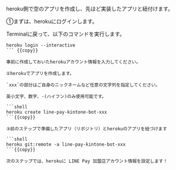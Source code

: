 heroku側で空のアプリを作成し、先ほど実装したアプリと紐付けます。

①まずは、herokuにログインします。

Terminalに戻って、以下のコマンドを実行します。

```shell
heroku login --interactive
``` {{copy}}

事前に作成しておいたherokuアカウント情報を入力してください。

②herokuでアプリを作成します。

`xxx`の部分はご自身のニックネームなど任意の文字列を指定してください。

英小文字、数字、-(ハイフン)のみ使用可能です。

```shell
heroku create line-pay-kintone-bot-xxx
```{{copy}}

③前のステップで準備したアプリ（リポジトリ）とherokuのアプリを紐づけます

```shell
heroku git:remote -a line-pay-kintone-bot-xxx
```{{copy}}

次のステップでは、herokuに LINE Pay 加盟店アカウント情報を設定します！
